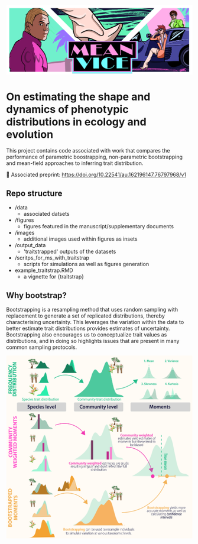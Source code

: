 ![Header](images/Traitstrap_vice.png)

# On estimating the shape and dynamics of phenotypic distributions in ecology and evolution

This project contains code associated with work that compares 
the performance of parametric boostrapping, non-parametric 
bootstrapping and mean-field approaches to inferring trait 
distribution.

:tada: Associated preprint: https://doi.org/10.22541/au.162196147.76797968/v1

## Repo structure

+ /data
  + associated datsets
+ /figures
  + figures featured in the manuscript/supplementary documents
+ /images
  + additional images used within figures as insets
+ /output_data
  + 'traitstrapped' outputs of the datasets
+ /scritps_for_ms_with_traitstrap
  + scripts for simulations as well as figures generation
+ example_traitstrap.RMD
  + a vignette for {traitstrap}

## Why bootstrap?

Bootstrapping is a resampling method that uses random sampling 
with replacement to generate a set of replicated 
distributions, thereby characterising uncertainty. 
This leverages the variation within the data to better estimate trait distributions provides estimates of 
uncertainty. Bootstrapping also encourages us to conceptualize 
trait values as distributions, and in doing so highlights 
issues that are present in many common sampling protocols.

![](figures/Figure_1.png)